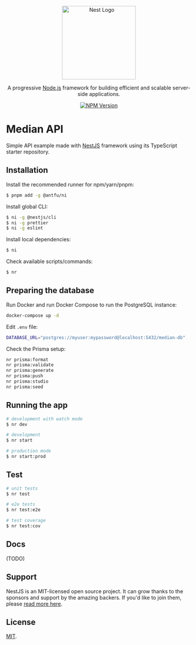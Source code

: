 <p align="center">
  <a href="http://nestjs.com/" target="blank"><img src="https://nestjs.com/img/logo-small.svg" width="200" alt="Nest Logo" /></a>
</p>

<p align="center">A progressive <a href="http://nodejs.org" target="_blank">Node.js</a> framework for building efficient and scalable server-side applications.</p>
<p align="center">
<a href="https://www.npmjs.com/~nestjscore" target="_blank"><img src="https://img.shields.io/npm/v/@nestjs/core.svg" alt="NPM Version" /></a>
</p>

# Median API

Simple API example made with [NestJS](https://github.com/nestjs/nest) framework using its TypeScript starter repository.

## Installation

Install the recommended runner for npm/yarn/pnpm:

```sh
$ pnpm add -g @antfu/ni
```

Install global CLI:

```sh
$ ni -g @nestjs/cli
$ ni -g prettier
$ ni -g eslint
```

Install local dependencies:

```sh
$ ni
```

Check available scripts/commands:

```sh
$ nr
```

## Preparing the database

Run Docker and run Docker Compose to run the PostgreSQL instance:

```sh
docker-compose up -d
```

Edit `.env` file:

```sh
DATABASE_URL="postgres://myuser:mypassword@localhost:5432/median-db"
```

Check the Prisma setup:

```sh
nr prisma:format
nr prisma:validate
nr prisma:generate
nr prisma:push
nr prisma:studio
nr prisma:seed
```

## Running the app

```sh
# development with watch mode
$ nr dev

# development
$ nr start

# production mode
$ nr start:prod
```

## Test

```sh
# unit tests
$ nr test

# e2e tests
$ nr test:e2e

# test coverage
$ nr test:cov
```

## Docs

(TODO)

## Support

NestJS is an MIT-licensed open source project. It can grow thanks to the sponsors and support by the amazing backers. If you'd like to join them, please [read more here](https://docs.nestjs.com/support).

## License

[MIT](LICENSE).
